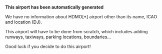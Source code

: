 **This airport has been automatically generated**

We have no information about HDMO[*] airport other than its name, ICAO and location (DJ).

This airport will have to be done from scratch, which includes adding runways, taxiways, parking locations, boundaries...

Good luck if you decide to do this airport!